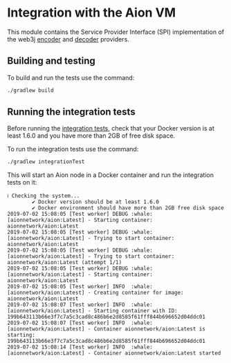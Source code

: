 Integration with the Aion VM
============================

This module contains the Service Provider Interface (SPI) implementation of the web3j 
[encoder](src/main/kotlin/org/web3j/aion/abi/avm/AbiFunctionEncoder.kt) and 
[decoder](src/main/kotlin/org/web3j/aion/abi/avm/AbiFunctionDecoder.kt) providers.

## Building and testing

To build and run the tests use the command:

```bash
./gradlew build
```

## Running the integration tests

Before running the [integration tests](src/integration-test/kotlin/org/web3j/aion/protocol/AvmIntegrationTest.kt), 
check that your Docker version is at least 1.6.0 and you have more than 2GB of free disk space. 

To run the integration tests use the command:

```bash
./gradlew integrationTest
```

This will start an Aion node in a Docker container and run the integration tests on it:

```
ℹ︎ Checking the system...
        ✔ Docker version should be at least 1.6.0
        ✔ Docker environment should have more than 2GB free disk space
2019-07-02 15:08:05 [Test worker] DEBUG :whale: [aionnetwork/aion:Latest] - Starting container: aionnetwork/aion:Latest
2019-07-02 15:08:05 [Test worker] DEBUG :whale: [aionnetwork/aion:Latest] - Trying to start container: aionnetwork/aion:Latest
2019-07-02 15:08:05 [Test worker] DEBUG :whale: [aionnetwork/aion:Latest] - Trying to start container: aionnetwork/aion:Latest (attempt 1/1)
2019-07-02 15:08:05 [Test worker] DEBUG :whale: [aionnetwork/aion:Latest] - Starting container: aionnetwork/aion:Latest
2019-07-02 15:08:05 [Test worker] INFO  :whale: [aionnetwork/aion:Latest] - Creating container for image: aionnetwork/aion:Latest
2019-07-02 15:08:07 [Test worker] INFO  :whale: [aionnetwork/aion:Latest] - Starting container with ID: 199b643113b66e3f7c7a5c3cad8c486b6e2d8585f61fff844b696652d04ddc01
2019-07-02 15:08:07 [Test worker] INFO  :whale: [aionnetwork/aion:Latest] - Container aionnetwork/aion:Latest is starting: 199b643113b66e3f7c7a5c3cad8c486b6e2d8585f61fff844b696652d04ddc01
2019-07-02 15:08:14 [Test worker] INFO  :whale: [aionnetwork/aion:Latest] - Container aionnetwork/aion:Latest started
```
